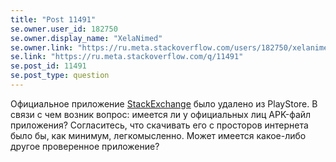```yaml
---
title: "Post 11491"
se.owner.user_id: 182750
se.owner.display_name: "XelaNimed"
se.owner.link: "https://ru.meta.stackoverflow.com/users/182750/xelanimed"
se.link: "https://ru.meta.stackoverflow.com/q/11491"
se.post_id: 11491
se.post_type: question
---
```

<p>Официальное приложение <a href="https://play.google.com/store/apps/details?id=com.stackexchange.marvin" rel="nofollow noreferrer">StackExchange</a> было удалено из PlayStore. В связи с чем возник вопрос: имеется ли у официальных лиц APK-файл приложения? Согласитесь, что скачивать его с просторов интернета было бы, как минимум, легкомысленно. Может имеется какое-либо другое проверенное приложение?</p>
